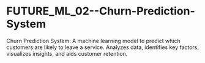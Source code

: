 # FUTURE_ML_02--Churn-Prediction-System
Churn Prediction System: A machine learning model to predict which customers are likely to leave a service. Analyzes data, identifies key factors, visualizes insights, and aids customer retention.
